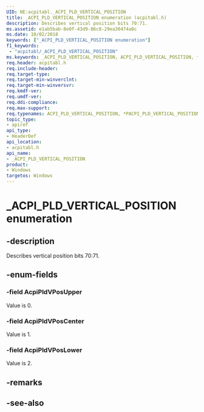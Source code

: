 ```yaml
---
UID: NE:acpitabl._ACPI_PLD_VERTICAL_POSITION
title: _ACPI_PLD_VERTICAL_POSITION enumeration (acpitabl.h)
description: Describes vertical position bits 70:71.
ms.assetid: e1ab5bab-8e0f-43d9-86c8-29ea30474a0c
ms.date: 10/02/2018
keywords: ["_ACPI_PLD_VERTICAL_POSITION enumeration"]
f1_keywords:
 - "acpitabl/_ACPI_PLD_VERTICAL_POSITION"
ms.keywords: _ACPI_PLD_VERTICAL_POSITION, ACPI_PLD_VERTICAL_POSITION, *PACPI_PLD_VERTICAL_POSITION, AcpiPldVPos
req.header: acpitabl.h
req.include-header:
req.target-type:
req.target-min-winverclnt:
req.target-min-winversvr:
req.kmdf-ver:
req.umdf-ver:
req.ddi-compliance:
req.max-support:
req.typenames: ACPI_PLD_VERTICAL_POSITION, *PACPI_PLD_VERTICAL_POSITION
topic_type: 
- apiref
api_type: 
- HeaderDef
api_location: 
- acpitabl.h
api_name: 
- _ACPI_PLD_VERTICAL_POSITION
product:
- Windows
targetos: Windows
---
```


# _ACPI_PLD_VERTICAL_POSITION enumeration

## -description

Describes vertical position bits 70:71.

## -enum-fields

### -field AcpiPldVPosUpper 

Value is 0.

### -field AcpiPldVPosCenter

Value is 1.

### -field AcpiPldVPosLower 

Value is 2.

## -remarks

## -see-also
